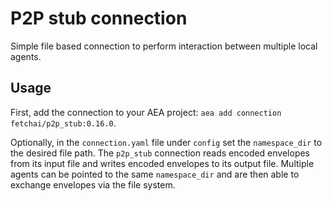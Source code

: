 # P2P stub connection

Simple file based connection to perform interaction between multiple local agents.

## Usage

First, add the connection to your AEA project: `aea add connection fetchai/p2p_stub:0.16.0`.

Optionally, in the `connection.yaml` file under `config` set the `namespace_dir` to the desired file path. The `p2p_stub` connection reads encoded envelopes from its input file and writes encoded envelopes to its output file. Multiple agents can be pointed to the same `namespace_dir` and are then able to exchange envelopes via the file system.
